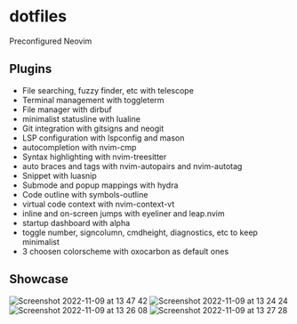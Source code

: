 # dotfiles

Preconfigured Neovim

## Plugins

- File searching, fuzzy finder, etc with telescope
- Terminal management with toggleterm
- File manager with dirbuf
- minimalist statusline with lualine
- Git integration with gitsigns and neogit
- LSP configuration with lspconfig and mason
- autocompletion with nvim-cmp
- Syntax highlighting with nvim-treesitter
- auto braces and tags with nvim-autopairs and nvim-autotag
- Snippet with luasnip
- Submode and popup mappings with hydra
- Code outline with symbols-outline
- virtual code context with nvim-context-vt
- inline and on-screen jumps with eyeliner and leap.nvim
- startup dashboard with alpha
- toggle number, signcolumn, cmdheight, diagnostics, etc to keep minimalist
- 3 choosen colorscheme with oxocarbon as default ones

## Showcase

<img alt="Screenshot 2022-11-09 at 13 47 42" src="https://user-images.githubusercontent.com/9782204/200758950-cceab879-1247-457c-bd31-68cb251da67d.png">
<img alt="Screenshot 2022-11-09 at 13 24 24" src="https://user-images.githubusercontent.com/9782204/200755893-9589353f-f521-4fb6-a047-d48725b3c8ee.png">
<img alt="Screenshot 2022-11-09 at 13 26 08" src="https://user-images.githubusercontent.com/9782204/200755903-8a30afb7-80a1-4511-821d-03734bca4122.png">
<img alt="Screenshot 2022-11-09 at 13 27 28" src="https://user-images.githubusercontent.com/9782204/200755909-0e9f0614-5e68-4355-86ff-f46d8ca6b383.png">

